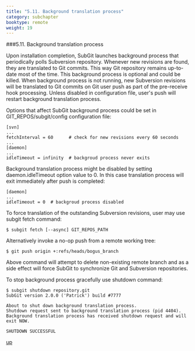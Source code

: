```yaml
---
title: "5.11. Background translation process"
category: subchapter
booktype: remote
weight: 19
---
```

###5.11. Background translation process

Upon installation completion, SubGit launches background process that periodically polls Subversion repository. Whenever new revisions are found, they are translated to Git commits. This way Git repository remains up-to-date most of the time. This background process is optional and could be killed. When background process is not running, new Subversion revisions will be translated to Git commits on Git user push as part of the pre-receive hook processing. Unless disabled in configuration file, user's push will restart background translation process.

Options that affect SubGit background process could be set in GIT\_REPOS/subgit/config configuration file:

    [svn]
    ...
    fetchInterval = 60      # check for new revisions every 60 seconds
    ...
    [daemon]
    ...
    idleTimeout = infinity  # backgroud process never exits

Background translation process might be disabled by setting daemon.idleTimeout option value to 0. In this case translation process will exit immediately after push is completed:

    [daemon]
    ...
    idleTimeout = 0  # backgroud process disabled

To force translation of the outstanding Subversion revisions, user may use subgit fetch command:

    $ subgit fetch [--async] GIT_REPOS_PATH

Alternatively invoke a no-op push from a remote working tree:

    $ git push origin +:refs/heads/bogus_branch

Above command will attempt to delete non-existing remote branch and as a side effect will force SubGit to synchronize Git and Subversion repositories.

To stop background process gracefully use shutdown command:

    $ subgit shutdown repository.git
    SubGit version 2.0.0 ('Patrick') build #7777

    About to shut down background translation process.
    Shutdown request sent to background translation process (pid 4404).
    Background translation process has received shutdown request and will exit NOW.

    SHUTDOWN SUCCESSFUL

[up](#up)